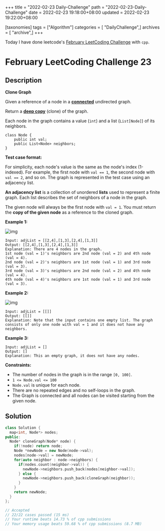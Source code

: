 +++
title = "2022-02-23 Daily-Challenge"
path = "2022-02-23-Daily-Challenge"
date = 2022-02-23 19:18:00+08:00
updated = 2022-02-23 19:22:00+08:00

[taxonomies]
tags = ["Algorithm"]
categories = [ "DailyChallenge",]
archives = [ "archive",]
+++

Today I have done leetcode's [February LeetCoding Challenge](https://leetcode.com/problems/clone-graph/) with `cpp`.

<!-- more -->

# February LeetCoding Challenge 23

## Description

**Clone Graph**

Given a reference of a node in a **[connected](https://en.wikipedia.org/wiki/Connectivity_(graph_theory)#Connected_graph)** undirected graph.

Return a [**deep copy**](https://en.wikipedia.org/wiki/Object_copying#Deep_copy) (clone) of the graph.

Each node in the graph contains a value (`int`) and a list (`List[Node]`) of its neighbors.

```
class Node {
    public int val;
    public List<Node> neighbors;
}
```

 

**Test case format:**

For simplicity, each node's value is the same as the node's index (1-indexed). For example, the first node with `val == 1`, the second node with `val == 2`, and so on. The graph is represented in the test case using an adjacency list.

**An adjacency list** is a collection of unordered **lists** used to represent a finite graph. Each list describes the set of neighbors of a node in the graph.

The given node will always be the first node with `val = 1`. You must return the **copy of the given node** as a reference to the cloned graph.

 

**Example 1:**

![img](https://assets.leetcode.com/uploads/2019/11/04/133_clone_graph_question.png)

```
Input: adjList = [[2,4],[1,3],[2,4],[1,3]]
Output: [[2,4],[1,3],[2,4],[1,3]]
Explanation: There are 4 nodes in the graph.
1st node (val = 1)'s neighbors are 2nd node (val = 2) and 4th node (val = 4).
2nd node (val = 2)'s neighbors are 1st node (val = 1) and 3rd node (val = 3).
3rd node (val = 3)'s neighbors are 2nd node (val = 2) and 4th node (val = 4).
4th node (val = 4)'s neighbors are 1st node (val = 1) and 3rd node (val = 3).
```

**Example 2:**

![img](https://assets.leetcode.com/uploads/2020/01/07/graph.png)

```
Input: adjList = [[]]
Output: [[]]
Explanation: Note that the input contains one empty list. The graph consists of only one node with val = 1 and it does not have any neighbors.
```

**Example 3:**

```
Input: adjList = []
Output: []
Explanation: This an empty graph, it does not have any nodes.
```

 

**Constraints:**

- The number of nodes in the graph is in the range `[0, 100]`.
- `1 <= Node.val <= 100`
- `Node.val` is unique for each node.
- There are no repeated edges and no self-loops in the graph.
- The Graph is connected and all nodes can be visited starting from the given node.

## Solution

``` cpp
class Solution {
  map<int, Node*> nodes;
public:
  Node* cloneGraph(Node* node) {
    if(!node) return node;
    Node *newNode = new Node(node->val);
    nodes[node->val] = newNode;
    for(auto neighbor : node->neighbors) {
      if(nodes.count(neighbor->val)) {
        newNode->neighbors.push_back(nodes[neighbor->val]);
      } else {
        newNode->neighbors.push_back(cloneGraph(neighbor));
      }
    }
    return newNode;
  }
};

// Accepted
// 22/22 cases passed (15 ms)
// Your runtime beats 14.73 % of cpp submissions
// Your memory usage beats 59.68 % of cpp submissions (8.7 MB)
```
